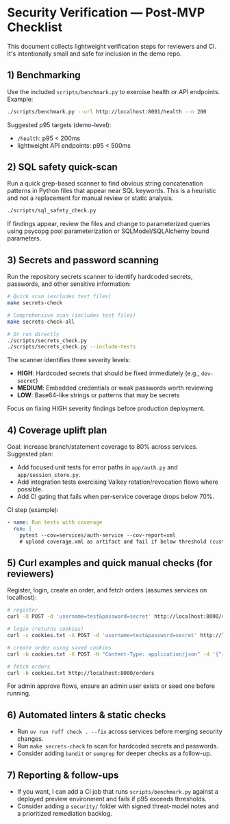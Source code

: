 # Security Verification — Post‑MVP Checklist

This document collects lightweight verification steps for reviewers and CI.
It's intentionally small and safe for inclusion in the demo repo.

## 1) Benchmarking

Use the included `scripts/benchmark.py` to exercise health or API endpoints.
Example:

```bash
./scripts/benchmark.py --url http://localhost:8001/health --n 200
```

Suggested p95 targets (demo-level):
- `/health`: p95 < 200ms
- lightweight API endpoints: p95 < 500ms


## 2) SQL safety quick-scan

Run a quick grep-based scanner to find obvious string concatenation patterns
in Python files that appear near SQL keywords. This is a heuristic and not a
replacement for manual review or static analysis.

```bash
./scripts/sql_safety_check.py
```

If findings appear, review the files and change to parameterized queries using
psycopg pool parameterization or SQLModel/SQLAlchemy bound parameters.


## 3) Secrets and password scanning

Run the repository secrets scanner to identify hardcoded secrets, passwords, and 
other sensitive information:

```bash
# Quick scan (excludes test files)
make secrets-check

# Comprehensive scan (includes test files)  
make secrets-check-all

# Or run directly
./scripts/secrets_check.py
./scripts/secrets_check.py --include-tests
```

The scanner identifies three severity levels:
- **HIGH**: Hardcoded secrets that should be fixed immediately (e.g., `dev-secret`)
- **MEDIUM**: Embedded credentials or weak passwords worth reviewing
- **LOW**: Base64-like strings or patterns that may be secrets

Focus on fixing HIGH severity findings before production deployment.


## 4) Coverage uplift plan

Goal: increase branch/statement coverage to 80% across services. Suggested plan:

- Add focused unit tests for error paths in `app/auth.py` and `app/session_store.py`.
- Add integration tests exercising Valkey rotation/revocation flows where possible.
- Add CI gating that fails when per-service coverage drops below 70%.

CI step (example):

```yaml
- name: Run tests with coverage
  run: |
    pytest --cov=services/auth-service --cov-report=xml
    # upload coverage.xml as artifact and fail if below threshold (custom script)
```


## 5) Curl examples and quick manual checks (for reviewers)

Register, login, create an order, and fetch orders (assumes services on localhost):

```bash
# register
curl -X POST -d 'username=test&password=secret' http://localhost:8000/register

# login (returns cookies)
curl -c cookies.txt -X POST -d 'username=test&password=secret' http://localhost:8000/login

# create order using saved cookies
curl -b cookies.txt -X POST -H "Content-Type: application/json" -d '{"item":"widget","qty":1}' http://localhost:8000/orders

# fetch orders
curl -b cookies.txt http://localhost:8000/orders
```

For admin approve flows, ensure an admin user exists or seed one before running.


## 6) Automated linters & static checks

- Run `uv run ruff check . --fix` across services before merging security changes.
- Run `make secrets-check` to scan for hardcoded secrets and passwords.
- Consider adding `bandit` or `semgrep` for deeper checks as a follow-up.


## 7) Reporting & follow-ups

- If you want, I can add a CI job that runs `scripts/benchmark.py` against a
  deployed preview environment and fails if p95 exceeds thresholds.
- Consider adding a `security/` folder with signed threat-model notes and a
  prioritized remediation backlog.

